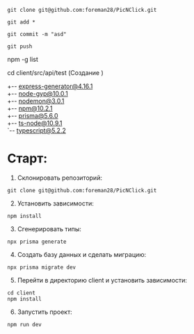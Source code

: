 ```
git clone git@github.com:foreman28/PicNClick.git

git add *

git commit -m "asd"

git push
```

npm -g list

cd client/src/api/test (Создание )

+-- express-generator@4.16.1      
+-- node-gyp@10.0.1               
+-- nodemon@3.0.1                 
+-- npm@10.2.1                    
+-- prisma@5.6.0                  
+-- ts-node@10.9.1                
`-- typescript@5.2.2


# Старт:

1. Склонировать репозиторий:
```
git clone git@github.com:foreman28/PicNClick.git
```

2. Установить зависимости:
```
npm install
```

3. Сгенерировать типы:
```
npx prisma generate
```

4. Создать базу данных и сделать миграцию:
```
npx prisma migrate dev
```

5. Перейти в директорию client и установить зависимости:
```
cd client
npm install
```

6. Запустить проект:
```
npm run dev
```